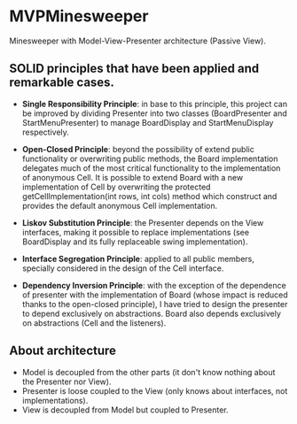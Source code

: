 # MVPMinesweeper
Minesweeper with Model-View-Presenter architecture (Passive View).

## SOLID principles that have been applied and remarkable cases.
- **Single Responsibility Principle**: in base to this principle, this project can be improved by dividing Presenter into two 
classes (BoardPresenter and StartMenuPresenter) to manage BoardDisplay and StartMenuDisplay respectively.

- **Open-Closed Principle**: beyond the possibility of extend public functionality or overwriting public methods, the Board
implementation delegates much of the most critical functionality to the implementation of anonymous Cell. It is possible to extend 
Board with a new implementation of Cell by overwriting the protected getCellImplementation(int rows, int cols) method which 
construct and provides the default anonymous Cell implementation.

- **Liskov Substitution Principle**: the Presenter depends on the View interfaces, making it possible to replace 
implementations (see BoardDisplay and its fully replaceable swing implementation).

- **Interface Segregation Principle**: applied to all public members, specially considered in the design of the 
Cell interface.

- **Dependency Inversion Principle**: with the exception of the dependence of presenter with the implementation of 
Board (whose impact is reduced thanks to the open-closed principle), I have tried to design the presenter to depend
exclusively on abstractions. Board also depends exclusively on abstractions (Cell and the listeners).

## About architecture

- Model is decoupled from the other parts (it don't know nothing about the Presenter nor View).
- Presenter is loose coupled to the View (only knows about interfaces, not implementations).
- View is decoupled from Model but coupled to Presenter.

